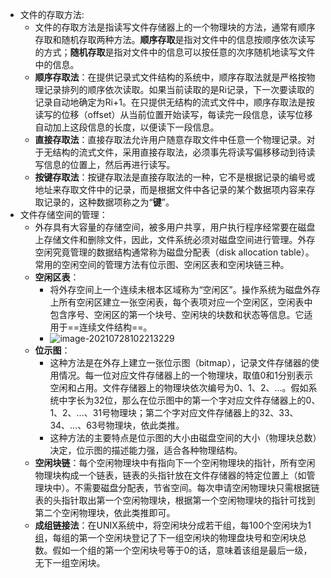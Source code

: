 - 文件的存取方法:
	- 文件的存取方法是指读写文件存储器上的一个物理块的方法，通常有顺序存取和随机存取两种方法。**顺序存取**是指对文件中的信息按顺序依次读写的方式；**随机存取**是指对文件中的信息可以按任意的次序随机地读写文件中的信息。
	- **顺序存取法**：在提供记录式文件结构的系统中，顺序存取法就是严格按物理记录排列的顺序依次读取。如果当前读取的是Ri记录，下一次要读取的记录自动地确定为Ri+1。在只提供无结构的流式文件中，顺序存取法是按读写的位移（offset）从当前位置开始读写，每读完一段信息，读写位移自动加上这段信息的长度，以便读下一段信息。
	- **直接存取法**：直接存取法允许用户随意存取文件中任意一个物理记录。对于无结构的流式文件，采用直接存取法，必须事先将读写偏移移动到待读写信息的位置上，然后再进行读写。
	- **按键存取法**：按键存取法是直接存取法的一种，它不是根据记录的编号或地址来存取文件中的记录，而是根据文件中各记录的某个数据项内容来存取记录的，这种数据项称之为“**键**”。
- 文件存储空间的管理：
	- 外存具有大容量的存储空间，被多用户共享，用户执行程序经常要在磁盘上存储文件和删除文件，因此，文件系统必须对磁盘空间进行管理。外存空闲究竟管理的数据结构通常称为磁盘分配表（disk allocation table）。常用的空闲空间的管理方法有位示图、空闲区表和空闲块链三种。
	- **空闲区表**：
		- 将外存空间上一个连续未根本区域称为“空闲区”。操作系统为磁盘外存上所有空闲区建立一张空闲表，每个表项对应一个空闲区，空闲表中包含序号、空闲区的第一个块号、空闲块的块数和状态等信息。它适用于==连续文件结构==。
		- ![image-20210728102213229](https://img.mhugh.net/typora/image-20210728102213229.png)
	- **位示图**：
		- 这种方法是在外存上建立一张位示图（bitmap），记录文件存储器的使用情况。每一位对应文件存储器上的一个物理块，取值0和1分别表示空闲和占用。文件存储器上的物理块依次编号为0、1、2、…。假如系统中字长为32位，那么在位示图中的第一个字对应文件存储器上的0、1、2、…、31号物理块；第二个字对应文件存储器上的32、33、34、…、63号物理块，依此类推。
		- 这种方法的主要特点是位示图的大小由磁盘空间的大小（物理块总数）决定，位示图的描述能力强，适合各种物理结构。
	- **空闲块链**：每个空闲物理块中有指向下一个空闲物理块的指针，所有空闲物理块构成一个链表，链表的头指针放在文件存储器的特定位置上（如管理块中）。不需要磁盘分配表，节省空间。每次申请空闲物理块只需根据链表的头指针取出第一个空闲物理块，根据第一个空闲物理块的指针可找到第二个空闲物理块，依此类推即可。
	- **成组链接法**：在UNIX系统中，将空闲块分成若干组，每100个空闲块为1<u>组</u>，每组的第一个空闲块登记了下一组空闲块的物理盘块号和空闲块总数。假如一个组的第一个空闲块号等于0的话，意味着该组是最后一级，无下一组空闲块。